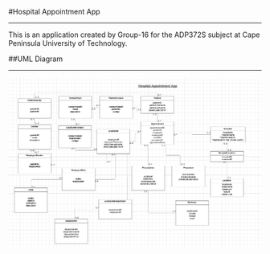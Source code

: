 #Hospital Appointment App

---

This is an application created by Group-16 for the ADP372S subject at Cape
Peninsula University of Technology.

##UML Diagram

---

![UML Diagram for Hospital Appointment App](uml/UML_Diagram.png)